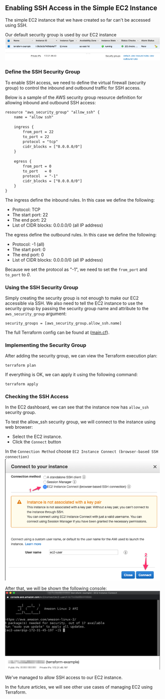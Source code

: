 ## Enabling SSH Access in the Simple EC2 Instance

The simple EC2 instance that we have created so far can't be accessed using SSH.

Our default security group is used by our EC2 instance
![Default Security Group](../images/simple-ssh/tf-ss-01.png)


### Define the SSH Security Group
To enable SSH access, we need to define the virtual firewall (security group) to control the inbound and outbound traffic for SSH access.

Below is a sample of the AWS security group resource definition for allowing inbound and outbound SSH access:
```
resource "aws_security_group" "allow_ssh" {
	name = "allow ssh"

	ingress {
		from_port = 22
		to_port = 22
		protocol = "tcp"
		cidr_blocks = ["0.0.0.0/0"]
	}

	egress {
		from_port = 0
		to_port   = 0
		protocol  = "-1"
		cidr_blocks = ["0.0.0.0/0"]
	}
}
```

The ingress define the inbound rules. In this case we define the following:
- Protocol: TCP
- The start port: 22
- The end port: 22
- List of CIDR blocks: 0.0.0.0/0 (all IP address)

The egress define the outbound rules. In this case we define the following:
- Protocol: -1 (all)
- The start port: 0
- The end port: 0
- List of CIDR blocks: 0.0.0.0/0 (all IP address)

Because we set the protocol as "-1", we need to set the `from_port` and `to_port` to *0*.

### Using the SSH Security Group

Simply creating the security group is not enough to make our EC2 accessible via SSH. We also need to tell the EC2 instance to use the security group by passing the security group name and attribute to the `aws_security_group` argument:

```
security_groups = [aws_security_group.allow_ssh.name]
```

The full Terraform config can be found at ([main.cf](../configs/simple-ssh/main.tf)).

### Implementing the Security Group 

After adding the security group, we can view the Terraform execution plan:
```
terraform plan
```

If everything is OK, we can apply it using the following command:
```
terraform apply
```

### Checking the SSH Access

In the EC2 dashboard, we can see that the instance now has `allow_ssh` security group.

To test the allow_ssh security group, we will connect to the instance using web browser:
- Select the EC2 instance.
- Click the `Connect` button

In the `Connection Method` choose `EC2 Instance Connect (browser-based SSH connection)`
![EC2 Connection Method](../images/simple-ssh/tf-ss-06.png)

After that, we will be shown the following console:
![Browser-based SSH Connection](../images/simple-ssh/tf-ss-07.png)

We've managed to allow SSH access to our EC2 instance.

In the future articles, we will see other use cases of managing EC2 using Terraform.